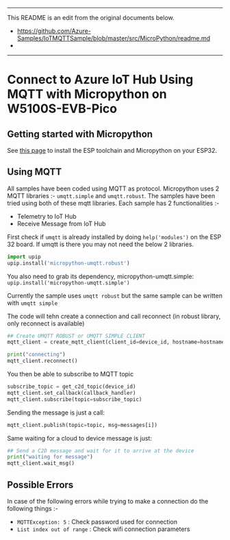 
---
This README is an edit from the original documents below.
* https://github.com/Azure-Samples/IoTMQTTSample/blob/master/src/MicroPython/readme.md
* 
---


# Connect to Azure IoT Hub Using MQTT with Micropython on W5100S-EVB-Pico

## 


## Getting started with Micropython
See [this page](https://docs.micropython.org/en/latest/esp32/tutorial/intro.html) to install the ESP toolchain and Micropython on your ESP32.


## Using MQTT

All samples have been coded using MQTT as protocol.
Micropython uses 2 MQTT libraries :- `umqtt.simple` and `umqtt.robust`. 
The samples have been tried using both of these mqtt libraries.
Each sample has 2 functionalities :-
* Telemetry to IoT Hub
* Receive Message from IoT Hub

First check if `umqtt` is already installed by doing `help('modules')` on the ESP 32 board. If umqtt is there you may not need the below 2 libraries.

```python
import upip
upip.install('micropython-umqtt.robust')
```
You also need to grab its dependency, micropython-umqtt.simple:
`upip.install('micropython-umqtt.simple')`

Currently the sample uses `umqtt robust` but the same sample can be written with `umqtt simple`

The code will tehn create a connection and call reconnect (in robust library, only reconnect is available)
```python
## Create UMQTT ROBUST or UMQTT SIMPLE CLIENT
mqtt_client = create_mqtt_client(client_id=device_id, hostname=hostname, username=username, password=sas_token_str, port=8883, keepalive=120, ssl=True)

print("connecting")
mqtt_client.reconnect()
```

You then be able to subscribe to MQTT topic
```python
subscribe_topic = get_c2d_topic(device_id)
mqtt_client.set_callback(callback_handler)
mqtt_client.subscribe(topic=subscribe_topic)
```

Sending the message is just a call:
```python
mqtt_client.publish(topic=topic, msg=messages[i])
```
Same waiting for a cloud to device message is just:
```python
## Send a C2D message and wait for it to arrive at the device
print("waiting for message")
mqtt_client.wait_msg()
```

## Possible Errors
In case of the following errors while trying to make a connection do the following things :-

- `MQTTException: 5` : Check password used for connection
- `List index out of range` : Check wifi connection parameters
